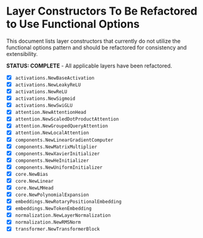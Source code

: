 # Layer Constructors To Be Refactored to Use Functional Options

This document lists layer constructors that currently do not utilize the functional options pattern and should be refactored for consistency and extensibility.

**STATUS: COMPLETE** - All applicable layers have been refactored.

- [x] `activations.NewBaseActivation`
- [x] `activations.NewLeakyReLU`
- [x] `activations.NewReLU`
- [x] `activations.NewSigmoid`
- [x] `activations.NewSwiGLU`
- [x] `attention.NewAttentionHead`
- [x] `attention.NewScaledDotProductAttention`
- [x] `attention.NewGroupedQueryAttention`
- [x] `attention.NewLocalAttention`
- [x] `components.NewLinearGradientComputer`
- [x] `components.NewMatrixMultiplier`
- [x] `components.NewXavierInitializer`
- [x] `components.NewHeInitializer`
- [x] `components.NewUniformInitializer`
- [x] `core.NewBias`
- [x] `core.NewLinear`
- [x] `core.NewLMHead`
- [x] `core.NewPolynomialExpansion`
- [x] `embeddings.NewRotaryPositionalEmbedding`
- [x] `embeddings.NewTokenEmbedding`
- [x] `normalization.NewLayerNormalization`
- [x] `normalization.NewRMSNorm`
- [x] `transformer.NewTransformerBlock`